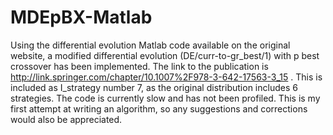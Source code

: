 # MDEpBX-Matlab
Using the differential evolution Matlab code available on the original website, a modified differential evolution (DE/curr-to-gr_best/1) with p best crossover has been implemented. The link to the publication is http://link.springer.com/chapter/10.1007%2F978-3-642-17563-3_15 .
This is included as I_strategy number 7, as the original distribution includes 6 strategies.
The code is currently slow and has not been profiled. This is my first attempt at writing an algorithm, so any suggestions and corrections would also be appreciated. 
